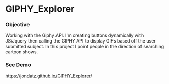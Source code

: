 # GIPHY_Explorer

### Objective ###
Working with the Giphy API. I'm creating buttons dynamically with JS/Jquery then calling the GIPHY API to display GIFs based off the user submitted subject. In this project I point people in the direction of searching cartoon shows.

### See Demo ###

 https://jondatz.github.io/GIPHY_Explorer/
